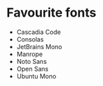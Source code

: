 # Favourite fonts

- Cascadia Code
- Consolas
- JetBrains Mono
- Manrope
- Noto Sans
- Open Sans
- Ubuntu Mono
